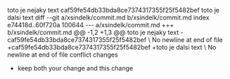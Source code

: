 toto je nejaky text
caf59fe54db33bda8ce7374317355f25f5482bef
toto je dalsi text
diff --git a/xsindelk/commit.md b/xsindelk/commit.md
index e74418d..60f720a 100644
--- a/xsindelk/commit.md
+++ b/xsindelk/commit.md
@@ -1,2 +1,3 @@
 toto je nejaky text
-caf59fe54db33bda8ce7374317355f25f5482bef
\ No newline at end of file
+caf59fe54db33bda8ce7374317355f25f5482bef
+toto je dalsi text
\ No newline at end of file
conflict changes
- keep both your change and this change